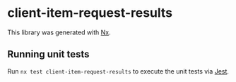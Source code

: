 # client-item-request-results

This library was generated with [Nx](https://nx.dev).

## Running unit tests

Run `nx test client-item-request-results` to execute the unit tests via [Jest](https://jestjs.io).
